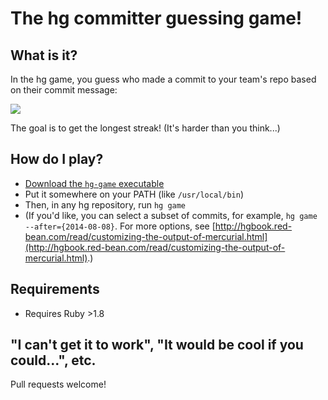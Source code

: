 # The hg committer guessing game!

## What is it?

In the hg game, you  guess who made a commit to your team's repo based on their commit message:

![](https://cloud.githubusercontent.com/assets/21294/6098511/fb347c1e-afae-11e4-9152-5a132a10c3b3.png)

The goal is to get the longest streak! (It's harder than you think...)

## How do I play?

- [Download the `hg-game` executable](https://github.com/mgerton/hg-game/releases/tag/1.1)
- Put it somewhere on your PATH (like `/usr/local/bin`)
- Then, in any hg repository, run `hg game`
- (If you'd like, you can select a subset of commits, for example, `hg game --after={2014-08-08}`. For more options, see [http://hgbook.red-bean.com/read/customizing-the-output-of-mercurial.html](http://hgbook.red-bean.com/read/customizing-the-output-of-mercurial.html).)

## Requirements

- Requires Ruby >1.8

## "I can't get it to work", "It would be cool if you could...", etc.

Pull requests welcome!
